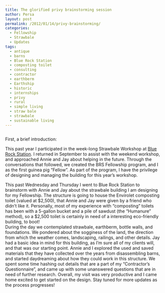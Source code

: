 ```yaml
---
title: The glorified privy brainstorming session
author: Persa
layout: post
permalink: /2012/01/14/privy-brainstorming/
categories:
  - Fellowship
  - Strawbale
  - Updates
tags:
  - antique
  - barns
  - Blue Rock Station
  - composting toilet
  - consulting
  - contractor
  - earthberm
  - Earthship
  - historic
  - internships
  - privy
  - rural
  - simple living
  - straw bale
  - strawbale
  - sustainable living
---
```

[<img class="alignleft size-full wp-image-21" title="The Spire Privy" src="/images/2012/01/IMG_2853.jpg" alt="" />][1]

First, a brief introduction:

This past year I participated in the week-long Strawbale Workshop at <a href="http://www.bluerockstation.com" onclick="javascript:_gaq.push(['_trackEvent','outbound-article','http://www.bluerockstation.com']);" target="_blank">Blue Rock Station</a>. I returned in September to assist with the weekend workshop, and approached Annie and Jay about helping in the future. Through the conversations that followed, we created the BRS Fellowship program, and I as the first guinea pig “Fellow”. As part of the program, I have the privilege of designing and managing the building for this year’s workshop.

This past Wednesday and Thursday I went to Blue Rock Station to brainstorm with Annie and Jay about the strawbale building I am designing for my Fellowship. The structure is going to house the Envirolet composting toilet (valued at $2,500), that Annie and Jay were given by a friend who didn&#8217;t like it. Personally, most of my experience with &#8220;composting&#8221; toilets has been with a 5-gallon bucket and a pile of sawdust (the “Humanure” method), so a $2,500 toilet is certainly in need of a interesting eco-friendly building, to boot!  
During the day we contemplated strawbale, earthberm, bottle walls, and foundations. We pondered about the sogginess of the land, the direction from which the weather comes, landscaping, railings, and other details. Jay had a basic idea in mind for this building, as I&#8217;m sure all of my clients will, and that was our starting point. Annie and I explored the used and saved materials that they have collected over the years from disassembling barns, and started daydreaming about how they could work in this structure. We spent some time hashing out details that are a part of my “Contractor&#8217;s Questionnaire”, and came up with some unanswered questions that are in need of further research. Overall, my visit was very productive and I came home excited to get started on the design. Stay tuned for more updates as the process progresses!

 [1]: /images/2012/01/IMG_2853.jpg
